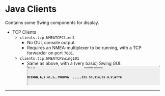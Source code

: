 # Java Clients

Contains some Swing components for display.

- TCP Clients
  - `clients.tcp.NMEATCPClient`
    - No GUI, console output.
    - Requires an NMEA-multiplexer to be running, with a TCP forwarder on port `7001`.
  - `clients.tcp.NMEATCPSwing101`
    - Same as above, with a (very basic) Swing GUI.  
      ![Raw Swing Display](./RawSwing.png)

---
